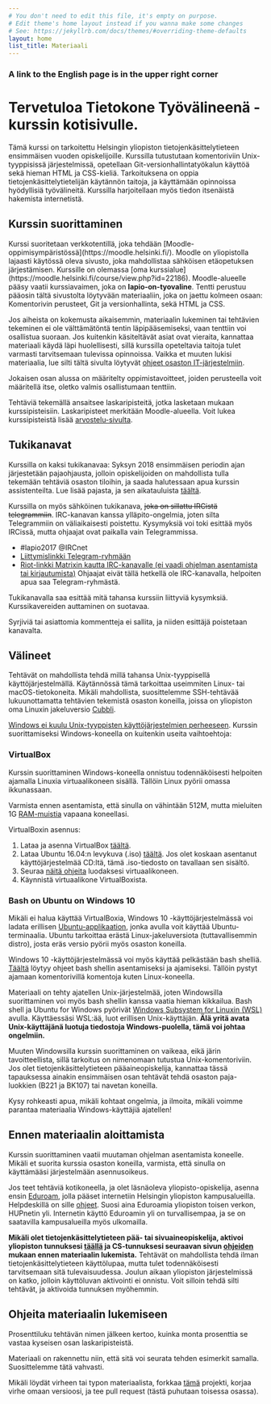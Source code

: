 ```yaml
---
# You don't need to edit this file, it's empty on purpose.
# Edit theme's home layout instead if you wanna make some changes
# See: https://jekyllrb.com/docs/themes/#overriding-theme-defaults
layout: home
list_title: Materiaali
---
```


<h3>A link to the English page is in the upper right corner</h3>

<h1 id="main-title">Tervetuloa Tietokone Työvälineenä -kurssin kotisivulle. </h1>

Tämä kurssi on tarkoitettu Helsingin yliopiston tietojenkäsittelytieteen ensimmäisen vuoden opiskelijoille. Kurssilla tutustutaan komentoriviin Unix-tyyppisissä järjestelmissä, opetellaan Git-versionhallintatyökalun käyttöä sekä hieman HTML ja CSS-kieliä. Tarkoituksena on oppia tietojenkäsittelytietelijän käytännön taitoja, ja käyttämään opinnoissa hyödyllisiä työvälineitä. Kurssilla harjoitellaan myös tiedon itsenäistä hakemista internetistä.

<h2>Kurssin suorittaminen</h2>
Kurssi suoritetaan verkkotentillä, joka tehdään [Moodle-oppimisympäristössä](https://moodle.helsinki.fi/). Moodle on yliopistolla lajaasti käytössä oleva sivusto, joka mahdollistaa sähköisen etäopetuksen järjestämisen. Kurssille on olemassa [oma kurssialue](https://moodle.helsinki.fi/course/view.php?id=22186). Moodle-alueelle pääsy vaatii kurssiavaimen, joka on <strong>lapio-on-tyovaline</strong>. Tentti perustuu pääosin tältä sivustolta löytyvään materiaaliin, joka on jaettu kolmeen osaan: Komentorivin perusteet, Git ja versionhallinta, sekä HTML ja CSS.

Jos aiheista on kokemusta aikaisemmin, materiaalin lukeminen tai tehtävien tekeminen ei ole välttämätöntä tentin läpipääsemiseksi, vaan tenttiin voi osallistua suoraan. Jos kuitenkin käsiteltävät asiat ovat vieraita, kannattaa materiaali käydä läpi huolellisesti, sillä kurssilla opeteltavia taitoja tulet varmasti tarvitsemaan tulevissa opinnoissa. Vaikka et muuten lukisi materiaalia, lue silti tältä sivulta löytyvät [ohjeet osaston IT-järjestelmiin](/osaston-jarjestelmat).

Jokaisen osan alussa on määritelty oppimistavoitteet, joiden perusteella voit määritellä itse, oletko valmis osallistumaan tenttiin.

Tehtäviä tekemällä ansaitsee laskaripisteitä, jotka lasketaan mukaan kurssipisteisiin. Laskaripisteet merkitään Moodle-alueella. Voit lukea kurssipisteistä lisää [arvostelu-sivulta](/tentti).

## Tukikanavat

Kurssilla on kaksi tukikanavaa: Syksyn 2018 ensimmäisen periodin ajan järjestetään pajaohjausta, jolloin opiskelijoiden on mahdollista tulla tekemään tehtäviä osaston tiloihin, ja saada halutessaan apua kurssin assistenteilta. Lue lisää pajasta, ja sen aikatauluista [täältä](/paja).

Kurssilla on myös sähköinen tukikanava, ~~joka on sillattu IRCistä telegrammiin~~. IRC-kanavan kanssa ylläpito-ongelmia, joten silta Telegrammiin on väliaikaisesti poistettu. Kysymyksiä voi toki esittää myös IRCissä, mutta ohjaajat ovat paikalla vain Telegrammissa.

- #lapio2017 @IRCnet
- <a href="https://t.me/tktlapio">Liittymislinkki Telegram-ryhmään</a>
- <a href="https://riot.im/app/#/room/#_ircnet_#lapio2017:irc.snt.utwente.nl">Riot-linkki Matrixin kautta IRC-kanavalle (ei vaadi ohjelman asentamista tai kirjautumista)</a> Ohjaajat eivät tällä hetkellä ole IRC-kanavalla, helpoiten apua saa Telegram-ryhmästä.

Tukikanavalla saa esittää mitä tahansa kurssiin liittyviä kysymksiä. Kurssikavereiden auttaminen on suotavaa.

Syrjiviä tai asiattomia kommentteja ei sallita, ja niiden esittäjä poistetaan kanavalta.

## Välineet

Tehtävät on mahdollista tehdä millä tahansa Unix-tyyppisellä käyttöjärjestelmällä. Käytännössä tämä tarkoittaa useimmiten Linux- tai macOS-tietokoneita. Mikäli mahdollista, suosittelemme SSH-tehtävää lukuunottamatta tehtävien tekemistä osaston koneilla, joissa on yliopiston oma Linuxin jakeluversio [Cubbli](https://helpdesk.it.helsinki.fi/ohjeet/tietokone-ja-tulostaminen/tyoasemapalvelu/yleista-cubblista).

[Windows ei kuulu Unix-tyyppisten käyttöjärjestelmien perheeseen](https://en.wikipedia.org/wiki/Unix-like). Kurssin suorittamiseksi Windows-koneella on kuitenkin useita vaihtoehtoja:

### VirtualBox

Kurssin suorittaminen Windows-koneella onnistuu todennäköisesti helpoiten ajamalla Linuxia virtuaalikoneen sisällä. Tällöin Linux pyörii omassa ikkunassaan.

Varmista ennen asentamista, että sinulla on vähintään 512M, mutta mieluiten 1G [RAM-muistia](https://www.computerhope.com/issues/ch000149.htm) vapaana koneellasi.

VirtualBoxin asennus:

1. Lataa ja asenna VirtualBox [täältä](https://www.virtualbox.org/wiki/Downloads).
2. Lataa Ubuntu 16.04:n levykuva (.iso) [täältä](http://releases.ubuntu.com/16.04/). Jos olet koskaan asentanut käyttöjärjestelmää CD:ltä, tämä .iso-tiedosto on tavallaan sen sisältö.
3. Seuraa [näitä ohjeita](http://www.psychocats.net/ubuntu/virtualbox) luodaksesi virtuaalikoneen.
4. Käynnistä virtuaalikone VirtualBoxista.

### Bash on Ubuntu on Windows 10

Mikäli ei halua käyttää VirtualBoxia, Windows 10 -käyttöjärjestelmässä voi ladata erillisen [Ubuntu-applikaation](https://www.microsoft.com/fi-fi/p/ubuntu/9nblggh4msv6?activetab=pivot%3aoverviewtab), jonka avulla voit käyttää Ubuntu-terminaalia. Ubuntu tarkoittaa erästä Linux-jakeluversiota (tuttavallisemmin distro), josta eräs versio pyörii myös osaston koneilla.

Windows 10 -käyttöjärjestelmässä voi myös käyttää pelkästään bash shelliä. [Täältä](https://www.windowscentral.com/how-install-bash-shell-command-line-windows-10) löytyy ohjeet bash shellin asentamiseksi ja ajamiseksi. Tällöin pystyt ajamaan komentorivillä komentoja kuten Linux-koneella.

Materiaali on tehty ajatellen Unix-järjestelmää, joten Windowsilla suorittaminen voi myös bash shellin kanssa vaatia hieman kikkailua. Bash shell ja Ubuntu for Windows pyörivät [Windows Subsystem for Linuxin (WSL)](https://en.wikipedia.org/wiki/Windows_Subsystem_for_Linux) avulla. Käyttäessäsi WSL:ää, luot erillisen Unix-käyttäjän. **Älä yritä avata Unix-käyttäjänä luotuja tiedostoja Windows-puolella, tämä voi johtaa ongelmiin.**

Muuten Windowsilla kurssin suorittaminen on vaikeaa, eikä järin tavoitteellista, sillä tarkoitus on nimenomaan tutustua Unix-komentoriviin. Jos olet tietojenkäsittelytieteen pääaineopiskelija, kannattaa tässä tapauksessa ainakin ensimmäisen osan tehtävät tehdä osaston paja-luokkien (B221 ja BK107) tai navetan koneilla.

Kysy rohkeasti apua, mikäli kohtaat ongelmia, ja ilmoita, mikäli voimme parantaa materiaalia Windows-käyttäjiä ajatellen!

## Ennen materiaalin aloittamista

Kurssin suorittaminen vaatii muutaman ohjelman asentamista koneelle. Mikäli et suorita kurssia osaston koneilla, varmista, että sinulla on käyttämääsi järjestelmään asennusoikeus.

Jos teet tehtäviä kotikoneella, ja olet läsnäoleva yliopisto-opiskelija, asenna ensin [Eduroam](https://www.eduroam.org/what-is-eduroam/), jolla pääset internetiin Helsingin yliopiston kampusalueilla. Helpdeskillä on sille [ohjeet](https://helpdesk.it.helsinki.fi/ohjeet/kirjautuminen-ja-yhteydet/verkkoyhteydet/eduroam-verkon-asennus-asetustiedoston-avulla). Suosi aina Eduroamia yliopiston toisen verkon, HUPnetin yli. Internetin käyttö Eduroamin yli on turvallisempaa, ja se on saatavilla kampusalueilla myös ulkomailla.

**Mikäli olet tietojenkäsittelytieteen pää- tai sivuaineopiskelija, aktivoi yliopiston tunnuksesi [täällä](https://helpdesk.it.helsinki.fi/ohjeet/kirjautuminen-ja-yhteydet/kayttajatunnus/uuden-kayttajatunnuksen-aktivointi) ja CS-tunnuksesi seuraavan sivun [ohjeiden](https://www.cs.helsinki.fi/tietotekniikka/k-ytt-luvat) mukaan ennen materiaalin lukemista.** Tehtävät on mahdollista tehdä ilman tietojenkäsittelytieteen käyttölupaa, mutta tulet todennäköisesti tarvitsemaan sitä tulevaisuudessa. Joulun aikaan yliopiston järjestelmissä on katko, jolloin käyttöluvan aktivointi ei onnistu. Voit silloin tehdä silti tehtävät, ja aktivoida tunnuksen myöhemmin. 

<h2>Ohjeita materiaalin lukemiseen</h2>

Prosenttiluku tehtävän nimen jälkeen kertoo, kuinka monta prosenttia se vastaa kyseisen osan laskaripisteistä.

Materiaali on rakennettu niin, että sitä voi seurata tehden esimerkit samalla. Suosittelemme tätä vahvasti.

Mikäli löydät virheen tai typon materiaalista, forkkaa [tämä](https://github.com/tkt-lapio/tkt-lapio.github.io) projekti, korjaa virhe omaan versioosi, ja tee pull request (tästä puhutaan toisessa osassa).
